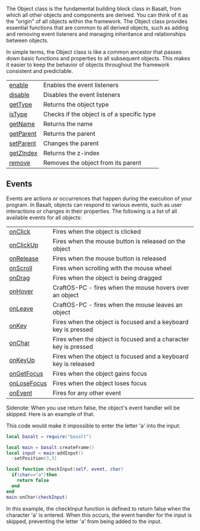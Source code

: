 The Object class is the fundamental building block class in Basalt, from which all other objects and components are derived. You can think of it as the "origin" of all objects within the framework. The Object class provides essential functions that are common to all derived objects, such as adding and removing event listeners and managing inheritance and relationships between objects.

In simple terms, the Object class is like a common ancestor that passes down basic functions and properties to all subsequent objects. This makes it easier to keep the behavior of objects throughout the framework consistent and predictable.

|   |   |
|---|---|
|[enable](objects/Object/enable.md)|Enables the event listeners
|[disable](objects/Object/disable.md)|Disables the event listeners
|[getType](objects/Object/getType.md)|Returns the object type
|[isType](objects/Object/isType.md)|Checks if the object is of a specific type
|[getName](objects/Object/getName.md)|Returns the name
|[getParent](objects/Object/getParent.md)|Returns the parent
|[setParent](objects/Object/setParent.md)|Changes the parent
|[getZIndex](objects/Object/getZIndex.md)|Returns the z-index
|[remove](objects/Object/remove.md)|Removes the object from its parent

## Events

Events are actions or occurrences that happen during the execution of your program. In Basalt, objects can respond to various events, such as user interactions or changes in their properties. The following is a list of all available events for all objects:

|   |   |
|---|---|
|[onClick](objects/Object/onClick.md)|Fires when the object is clicked
|[onClickUp](objects/Object/onClickUp.md)|Fires when the mouse button is released on the object
|[onRelease](objects/Object/onRelease.md)|Fires when the mouse button is released
|[onScroll](objects/Object/onScroll.md)|Fires when scrolling with the mouse wheel
|[onDrag](objects/Object/onDrag.md)|Fires when the object is being dragged
|[onHover](objects/Object/onHover.md)|CraftOS-PC - fires when the mouse hovers over an object
|[onLeave](objects/Object/onLeave.md)|CraftOS-PC - fires when the mouse leaves an object
|[onKey](objects/Object/onKey.md)|Fires when the object is focused and a keyboard key is pressed
|[onChar](objects/Object/onChar.md)|Fires when the object is focused and a character key is pressed
|[onKeyUp](objects/Object/onKeyUp.md)|Fires when the object is focused and a keyboard key is released
|[onGetFocus](objects/Object/onGetFocus.md)|Fires when the object gains focus
|[onLoseFocus](objects/Object/onLoseFocus.md)|Fires when the object loses focus
|[onEvent](objects/Object/onEvent.md)|Fires for any other event

Sidenote: When you use return false, the object's event handler will be skipped. Here is an example of that.

This code would make it impossible to enter the letter 'a' into the input:

```lua
local basalt = require("basalt")

local main = basalt.createFrame()
local input = main:addInput()
  :setPosition(3,3)

local function checkInput(self, event, char)
  if(char=="a")then
    return false
  end
end
main:onChar(checkInput)
```

In this example, the checkInput function is defined to return false when the character 'a' is entered. When this occurs, the event handler for the input is skipped, preventing the letter 'a' from being added to the input.
